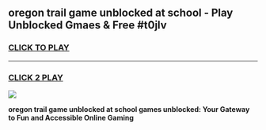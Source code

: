 
## oregon trail game unblocked at school - Play Unblocked Gmaes & Free #t0jlv
<h3>
<a href="https://news.freeplayer.one?title=oregon_trail_game_unblocked_at_school&ref=03M">CLICK TO PLAY</a></h3>
<hr>

<h3>
<a href="https://news.freeplayer.one?title=oregon_trail_game_unblocked_at_school&ref=03M">CLICK 2 PLAY</a>
  
</h3>

<a href="https://news.freeplayer.one?title=oregon_trail_game_unblocked_at_school&ref=03M"><img src="https://clearcache.store/games.png"></a>


**oregon trail game unblocked at school games unblocked: Your Gateway to Fun and Accessible Online Gaming**
